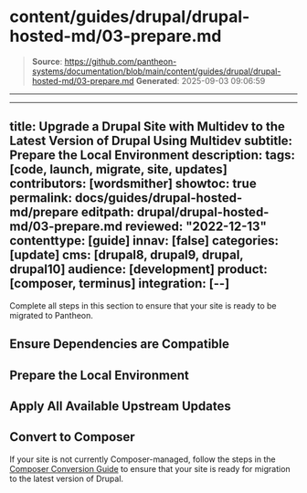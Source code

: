 # content/guides/drupal/drupal-hosted-md/03-prepare.md

> **Source**: https://github.com/pantheon-systems/documentation/blob/main/content/guides/drupal/drupal-hosted-md/03-prepare.md
> **Generated**: 2025-09-03 09:06:59

---

---
title: Upgrade a Drupal Site with Multidev to the Latest Version of Drupal Using Multidev
subtitle: Prepare the Local Environment
description: 
tags: [code, launch, migrate, site, updates]
contributors: [wordsmither]
showtoc: true
permalink: docs/guides/drupal-hosted-md/prepare
editpath: drupal/drupal-hosted-md/03-prepare.md
reviewed: "2022-12-13"
contenttype: [guide]
innav: [false]
categories: [update]
cms: [drupal8, drupal9, drupal, drupal10]
audience: [development]
product: [composer, terminus]
integration: [--]
---

Complete all steps in this section to ensure that your site is ready to be migrated to Pantheon. 

## Ensure Dependencies are Compatible

<Partial file="drupal/dependencies-compatible.md" />

## Prepare the Local Environment

<Partial file="drupal/prepare-local-environment-no-clone.md" />

## Apply All Available Upstream Updates

<Partial file="drupal-apply-upstream-updates.md" />

## Convert to Composer

If your site is not currently Composer-managed, follow the steps in the [Composer Conversion Guide](/guides/composer-convert) to ensure that your site is ready for migration to the latest version of Drupal.
